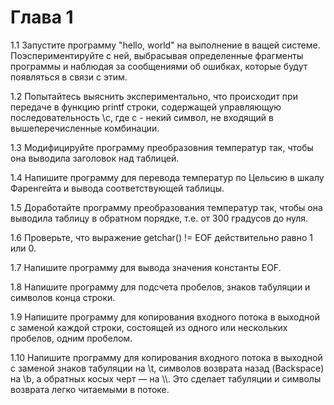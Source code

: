 # Глава 1

1.1 Запустите программу "hello, world" на выполнение в ващей системе. Поэспериментируйте с ней, выбрасывая определенные фрагменты программы и наблюдая за сообщениями об ошибках, которые будут появляться в связи с этим.

1.2 Попытайтесь выяснить экспериментально, что происходит при передаче в функцию printf строки, содержащей управляющую последовательность \с, где с - некий символ, не входящий в вышеперечисленные комбинации.

1.3 Модифицируйте программу преобразовния температур так, чтобы она выводила заголовок над таблицей.

1.4 Напишите программу для перевода температур по Цельсию в шкалу Фаренгейта и вывода соответствующей таблицы. 

1.5 Доработайте программу преобразования температур так, чтобы она выводила таблицу в обратном порядке, т.е. от 300 градусов до нуля.

1.6 Проверьте, что выражение getchar() != EOF действительно равно 1 или 0.

1.7 Напишите программу для вывода значения константы EOF. 

1.8 Напишите программу для подсчета пробелов, знаков табуляции и символов конца строки. 

1.9 Напишите программу для копирования входного потока в выходной с заменой каждой строки, состоящей из одного или нескольких пробелов, одним пробелом.

1.10 Напишите программу для копирования входного потока в выходной с заменой знаков табуляции на \t, символов возврата назад (Backspace) на \b, а обратных косых черт — на \\\\. Это сделает табуляции и символы возврата легко читаемыми в потоке.
